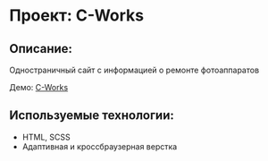 # Проект: C-Works

## Описание:
Одностраничный сайт с информацией о ремонте фотоаппаратов

Демо: [C-Works](https://launcelot-of-the-lake.github.io/pages/c-works/)

## Используемые технологии:
* HTML, SCSS
* Адаптивная и кроссбраузерная верстка
